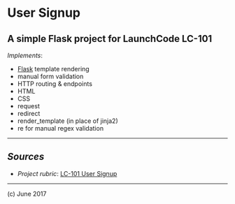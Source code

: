# User Signup
## A simple Flask project for LaunchCode LC-101

_Implements_:

- [Flask](http://flask.pocoo.org/) template rendering
- manual form validation
- HTTP routing & endpoints
- HTML
- CSS
- request
- redirect
- render_template (in place of jinja2)
- re for manual regex validation

***

## _Sources_

- _Project rubric_: [LC-101 User Signup](http://education.launchcode.org/web-fundamentals/assignments/user-signup/)

***

(c) June 2017